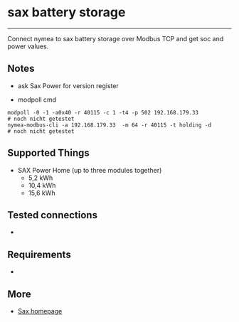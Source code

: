 # sax battery storage
--------------------------------

Connect nymea to sax battery storage over Modbus TCP and get soc and power values.


## Notes
        
* ask Sax Power for version register

* modpoll cmd
```
modpoll -0 -1 -a0x40 -r 40115 -c 1 -t4 -p 502 192.168.179.33
# noch nicht getestet
nymea-modbus-cli -a 192.168.179.33  -m 64 -r 40115 -t holding -d
# noch nicht getestet
```


## Supported Things

* SAX Power Home (up to three modules together)
    * 5,2 kWh
    * 10,4 kWh
    * 15,6 kWh

## Tested connections

* 

## Requirements

* 

## More
* [Sax homepage](https://sax-power.net/produkte/sax-power-home/)
